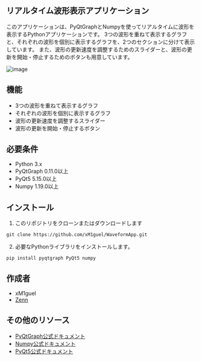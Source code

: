 ## リアルタイム波形表示アプリケーション
このアプリケーションは、PyQtGraphとNumpyを使ってリアルタイムに波形を表示するPythonアプリケーションです。
3つの波形を重ねて表示するグラフと、それぞれの波形を個別に表示するグラフを、2つのセクションに分けて表示しています。
また、波形の更新速度を調整するためのスライダーと、波形の更新を開始・停止するためのボタンも用意しています。

![image](https://github.com/xM1guel/waveform_app/assets/138437667/ebb3eb72-0512-4453-a60b-2c6226724b0b)

## 機能
- 3つの波形を重ねて表示するグラフ
- それぞれの波形を個別に表示するグラフ
- 波形の更新速度を調整するスライダー
- 波形の更新を開始・停止するボタン

## 必要条件
- Python 3.x
- PyQtGraph 0.11.0以上
- PyQt5 5.15.0以上
- Numpy 1.19.0以上

## インストール
1. このリポジトリをクローンまたはダウンロードします
```
git clone https://github.com/xM1guel/WaveformApp.git
```
2. 必要なPythonライブラリをインストールします。
```
pip install pyqtgraph PyQt5 numpy
```

## 作成者
- xM1guel
- [Zenn](https://zenn.dev/miguel)

## その他のリソース
- [PyQtGraph公式ドキュメント](https://www.pyqtgraph.org/)
- [Numpy公式ドキュメント](https://numpy.org/doc/)
- [PyQt5公式ドキュメント](https://doc.qt.io/qtforpython/)



